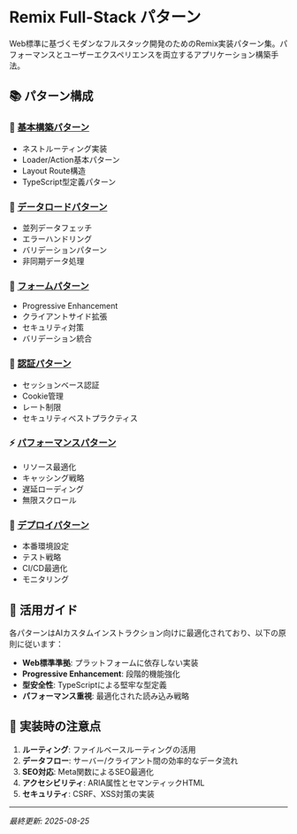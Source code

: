 # Remix Full-Stack パターン

Web標準に基づくモダンなフルスタック開発のためのRemix実装パターン集。パフォーマンスとユーザーエクスペリエンスを両立するアプリケーション構築手法。

## 📚 パターン構成

### 🚀 [基本構築パターン](./01-fundamentals.md)
- ネストルーティング実装
- Loader/Action基本パターン
- Layout Route構造
- TypeScript型定義パターン

### 💾 [データロードパターン](./02-data-patterns.md)
- 並列データフェッチ
- エラーハンドリング
- バリデーションパターン
- 非同期データ処理

### 📝 [フォームパターン](./03-forms.md)
- Progressive Enhancement
- クライアントサイド拡張
- セキュリティ対策
- バリデーション統合

### 🔐 [認証パターン](./04-authentication.md)
- セッションベース認証
- Cookie管理
- レート制限
- セキュリティベストプラクティス

### ⚡ [パフォーマンスパターン](./05-performance.md)
- リソース最適化
- キャッシング戦略
- 遅延ローディング
- 無限スクロール

### 🚀 [デプロイパターン](./06-deployment.md)
- 本番環境設定
- テスト戦略
- CI/CD最適化
- モニタリング

## 🎯 活用ガイド

各パターンはAIカスタムインストラクション向けに最適化されており、以下の原則に従います：

- **Web標準準拠**: プラットフォームに依存しない実装
- **Progressive Enhancement**: 段階的機能強化
- **型安全性**: TypeScriptによる堅牢な型定義
- **パフォーマンス重視**: 最適化された読み込み戦略

## 🔧 実装時の注意点

1. **ルーティング**: ファイルベースルーティングの活用
2. **データフロー**: サーバー/クライアント間の効率的なデータ流れ
3. **SEO対応**: Meta関数によるSEO最適化
4. **アクセシビリティ**: ARIA属性とセマンティックHTML
5. **セキュリティ**: CSRF、XSS対策の実装

---
*最終更新: 2025-08-25*